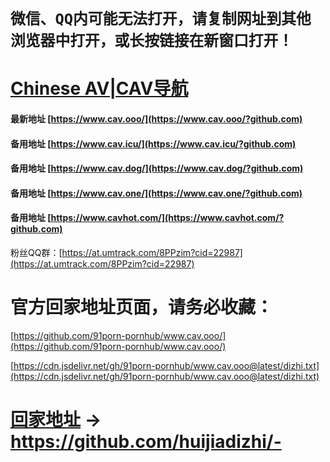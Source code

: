 # `微信、QQ内可能无法打开，请复制网址到其他浏览器中打开，或长按链接在新窗口打开！`
# [Chinese AV|CAV导航](https://www.cavhot.com/?github.com)
#### 最新地址 [https://www.cav.ooo/](https://www.cav.ooo/?github.com)
#### 备用地址 [https://www.cav.icu/](https://www.cav.icu/?github.com)
#### 备用地址 [https://www.cav.dog/](https://www.cav.dog/?github.com)
#### 备用地址 [https://www.cav.one/](https://www.cav.one/?github.com)
#### 备用地址 [https://www.cavhot.com/](https://www.cavhot.com/?github.com)

粉丝QQ群：[https://at.umtrack.com/8PPzim?cid=22987](https://at.umtrack.com/8PPzim?cid=22987)



# 官方回家地址页面，请务必收藏：
[https://github.com/91porn-pornhub/www.cav.ooo/](https://github.com/91porn-pornhub/www.cav.ooo/)

[https://cdn.jsdelivr.net/gh/91porn-pornhub/www.cav.ooo@latest/dizhi.txt](https://cdn.jsdelivr.net/gh/91porn-pornhub/www.cav.ooo@latest/dizhi.txt)

# [回家地址](https://www.huijiadizhi.com) → https://github.com/huijiadizhi/-

